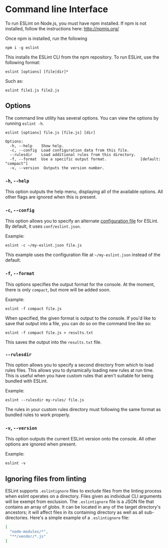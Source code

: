 # Command line Interface

To run ESLint on Node.js, you must have npm installed. If npm is not installed, follow the instructions here: http://npmjs.org/

Once npm is installed, run the following

    npm i -g eslint

This installs the ESLint CLI from the npm repository. To run ESLint, use the following format:

    eslint [options] [file|dir]*

Such as:

    eslint file1.js file2.js

## Options

The command line utility has several options. You can view the options by running `eslint -h`.

```
eslint [options] file.js [file.js] [dir]

Options:
  -h, --help    Show help.
  -c, --config  Load configuration data from this file.
  --rulesdir    Load additional rules from this directory.
  -f, --format  Use a specific output format.               [default: "compact"]
  -v, --version  Outputs the version number.
```

### `-h`, `--help`

This option outputs the help menu, displaying all of the available options. All other flags are ignored when this is present.

### `-c`, `--config`

This option allows you to specify an alternate [configuration file](config-files.md) for ESLint. By default, it uses `conf/eslint.json`.

Example:

    eslint -c ~/my-eslint.json file.js

This example uses the configuration file at `~/my-eslint.json` instead of the default.

### `-f`, `--format`

This options specifies the output format for the console. At the moment, there is only `compact`, but more will be added soon.

Example:

    eslint -f compact file.js

When specified, the given format is output to the console. If you'd like to save that output into a file, you can do so on the command line like so:

    eslint -f compact file.js > results.txt

This saves the output into the `results.txt` file.

### `--rulesdir`

This option allows you to specify a second directory from which to load rules files. This allows you to dynamically loading new rules at run time. This is useful when you have custom rules that aren't suitable for being bundled with ESLint.

Example:

    eslint --rulesdir my-rules/ file.js

The rules in your custom rules directory must following the same format as bundled rules to work properly.

### `-v`, `--version`

This option outputs the current ESLint version onto the console. All other options are ignored when present.

Example:

    eslint -v

## Ignoring files from linting

ESLint supports `.eslintignore` files to exclude files from the linting process when eslint operates on a directory. Files given as individual CLI arguments will be exempt from exclusion. The `.eslintignore` file is a JSON file that contains an array of globs. It can be located in any of the target directory's ancestors; it will affect files in its containing directory as well as all sub-directories. Here's a simple example of a `.eslintignore` file:

```json
[
  "node-modules/*",
  "**/vendor/*.js"
]
```

